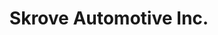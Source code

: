 ---
title: "Skrove Automotive Inc."
url: /saint-peter/skrove-automotive-inc/
shop: Autowerkstatt
---